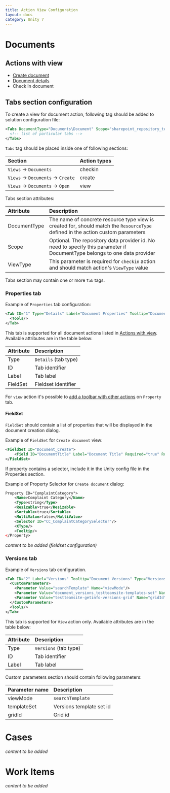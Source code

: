```yaml
---
title: Action View Configuration
layout: docs
category: Unity 7
---
```

# Documents

## Actions with view

- [Create document](../actions/create-document.md)
- [Document details](../actions/document-details.md)
- Check In document

## Tabs section configuration

To create a view for document action, following tag should be added to solution configuration file:

```xml
<Tabs DocumentType="Documents\Document" Scope="sharepoint_repository_testteamsite" EnableSaveButton="true" EnableCloseButton="true">
  <!-- list of particular tabs -->
</Tabs>
```

`Tabs` tag should be placed inside one of following sections:

| Section                            | Action types |
|:-----------------------------------|:-------------|
| `Views` -> `Documents`             | checkin      |
| `Views` -> `Documents` -> `Create` | create       |
| `Views` -> `Documents` -> `Open`   | view         |

Tabs section attributes:

| Attribute    | Description |
|:-------------|:------------|
| DocumentType | The name of concrete resource type view is created for, should match the `ResourceType` defined in the action custom parameters|
| Scope        | Optional. The repository data provider id. No need to specify this parameter if DocumentType belongs to one data provider |
| ViewType     | This parameter is required for `checkin` action and should match action's `ViewType` value |

Tabs section may contain one or more `Tab` tags.
 
### Properties tab

Example of `Properties` tab configuration:

```xml
<Tab ID="1" Type="Details" Label="Document Properties" Tooltip="Document Properties" FieldSet="Document_Create_testteamsite">
  <Tools/>
</Tab>
```

This tab is supported for all document actions listed in [Actions with view](#actions-with-view). Available attributes are in the table below:

| Attribute | Description         |
|:----------|:--------------------|
| Type      | `Details` (tab type)|
| ID        | Tab identifier      |
| Label     | Tab label           |
| FieldSet  | Fieldset identifier |

For `view` action it's possible to [add a toolbar with other actions](./views-tag/tab-action-set.md) on `Property` tab. 

#### FieldSet

`FieldSet` should contain a list of properties that will be displayed in the document creation dialog.

Example of `FieldSet` for `Create document` view:

```xml
<FieldSet ID="Document_Create">
	<Field ID="DocumentTitle" Label="Document Title" Required="true" Row="1" Column="1" Favourite = "true"/>
</FieldSet>
```

If property contains a selector, include it in the Unity config file in the Properties section.

Example of Property Selector for `Create document` dialog:

```xml
Property ID="ComplaintCategory">
	<Name>Complaint Category</Name>
	<Type>string</Type>
	<Resizable>true</Resizable>
	<Sortable>true</Sortable>
	<MultiValue>false</MultiValue>
	<Selector ID="CC_ComplaintCategorySelector"/>
	<XType/>
	<Tooltip/>
</Property>
```

*content to be added (fieldset configuration)*

### Versions tab

Example of `Versions` tab configuration.

```xml
<Tab ID="2" Label="Versions" Tooltip="Document Versions" Type="Versions">
  <CustomParameters>
    <Parameter Value="searchTemplate" Name="viewMode"/>
    <Parameter Value="document_versions_testteamsite-templates-set" Name="templateSet"/>
    <Parameter Value="testteamsite-getinfo-versions-grid" Name="gridId"/>
  </CustomParameters>
  <Tools/>
</Tab>
```

This tab is supported for `View` action only. Available attributes are in the table below:

| Attribute | Description         |
|:----------|:--------------------|
| Type      | `Versions` (tab type)|
| ID        | Tab identifier      |
| Label     | Tab label           |

Custom parameters section should contain following parameters:

| Parameter name | Description         |
|:---------------|:--------------------|
| viewMode       | `searchTemplate`    |
| templateSet    | Versions template set id |
| gridId         | Grid id |


# Cases

*content to be added*

# Work Items

*content to be added*
 